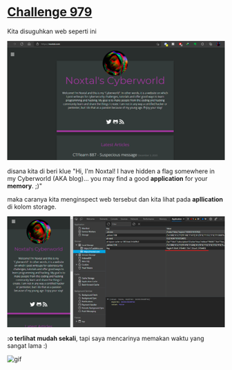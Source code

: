 # [Challenge 979](https://ctflearn.com/challenge/979)

Kita disuguhkan web seperti ini 

![image](/ctflearn/web/assets/979.png)

disana kita di beri klue "Hi, I'm Noxtal! I have hidden a flag somewhere in my Cyberworld (AKA blog)... you may find a good **application** for your **memory**. ;)" 

maka caranya kita menginspect web tersebut dan kita lihat pada **apllication** di kolom storage.

![image](/ctflearn/web/assets/979(1).png)

**:o terlihat mudah sekali**, tapi saya mencarinya memakan waktu yang sangat lama :)

![gif](https://images-ext-1.discordapp.net/external/5G--SvKSPQP3mAbLVZ5vnwOdZadTVSMhOQHf8YimSKI/https/media.discordapp.net/attachments/755281380409212989/907259092572176424/a_0b3ded7a7682ff5adcd4b2b1d115cf66.gif)